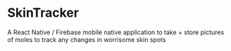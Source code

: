 # SkinTracker

A React Native / Firebase mobile native application to take + store pictures of moles to track any changes in worrisome skin spots